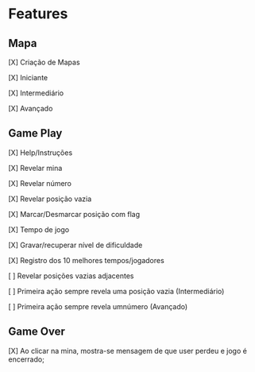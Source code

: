 # Features

## Mapa
[X] Criação de Mapas

[X] Iniciante

[X] Intermediário

[X] Avançado

## Game Play
[X] Help/Instruções

[X] Revelar mina

[X] Revelar número

[X] Revelar posição vazia

[X] Marcar/Desmarcar posição com flag

[X] Tempo de jogo

[X] Gravar/recuperar nível de dificuldade

[X] Registro dos 10 melhores tempos/jogadores

[ ] Revelar posições vazias adjacentes

[ ] Primeira ação sempre revela uma posição vazia (Intermediário)

[ ] Primeira ação sempre revela umnúmero (Avançado)

## Game Over
[X] Ao clicar na mina, mostra-se mensagem de que user perdeu e jogo é encerrado;
